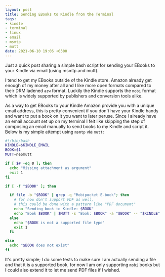 ```yaml
---
layout: post
title: Sending EBooks to Kindle from the Terminal
tags:
- kindle
- terminal
- linux
- email
- msmtp
- mutt
date: 2021-06-10 19:06 +0300
---
```

Just a quick post sharing a simple bash script for sending your EBooks to your
Kindle via email (using msmtp and mutt).

I tend to get my EBooks outside of the Kindle store. Amazon already get enough
of my money after all and I like more open formats compared to their DRM
ladened `azw` format. Luckily the Kindle supports the `mobi` format which is
widely supported by publishers and conversion tools alike.

As a way to get EBooks to your Kindle Amazon provide you with a unique email
address, this is pretty convenient if you don't have your Kindle handy and want
to put a book on it you want to later peruse. Since I already have an email
account set up on my terminal I felt like skipping the step of composing an
email manually to send books to my Kindle and script it. Below is my simple
attempt using `msmtp` via `mutt`:

```bash
#!/bin/bash
KINDLE=$KINDLE_EMAIL
BOOK=$1
MUTT=neomutt

if [ $# -eq 0 ]; then
  echo "Missing attachment as argument"
  exit 1
fi

if [ -f "$BOOK" ]; then

  if file -b "$BOOK" | grep -q "Mobipocket E-book"; then
    # for now don't support PDF as well,
    # this could be done with a pattern like "PDF document"
    echo "Sending book to Kindle: $BOOK"
    echo "Book $BOOK" | $MUTT -s "Book: $BOOK" -a "$BOOK" -- "$KINDLE"
  else
    echo "$BOOK is not a supported file type"
    exit 1
  fi

else
  echo "$BOOK does not exist"
fi
```

It's pretty simple; I do some tests to make sure I am actually sending a file
and that it is a supported book, for now I am only supporting `mobi` books but
I could also extend it to let me send PDF files if I wished.

